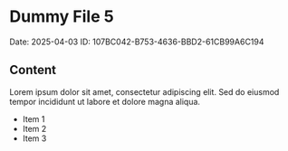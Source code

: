 # Dummy File 5

Date: 2025-04-03
ID: 107BC042-B753-4636-BBD2-61CB99A6C194

## Content

Lorem ipsum dolor sit amet, consectetur adipiscing elit.
Sed do eiusmod tempor incididunt ut labore et dolore magna aliqua.

* Item 1
* Item 2
* Item 3
